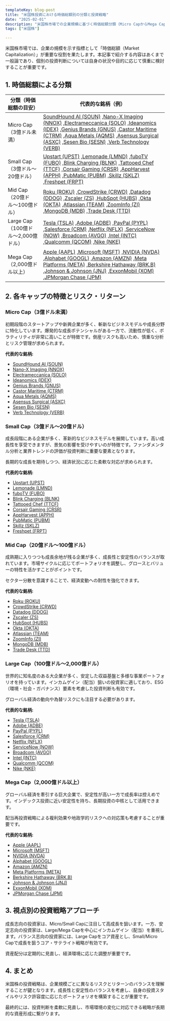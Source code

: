 ```yaml
---
templateKey: blog-post
title: "米国株投資における時価総額別の分類と投資戦略"
date: "2025-02-01"
description: "米国株市場での企業規模に基づく時価総額分類（Micro CapからMega Capまで）と、それぞれの特徴、リスク・リターン、投資戦略について詳しく解説。投資スタイルに応じたポートフォリオ構築のヒントを紹介します。"
tags: ["米国株"]

---
```



米国株市場では、企業の規模を示す指標として「時価総額（Market Capitalization）」が重要な役割を果たします。本記事で紹介する内容はあくまで一般論であり、個別の投資判断については自身の状況や目的に応じて慎重に検討することが重要です。

## 1. 時価総額による分類

| 分類（時価総額の目安）          | 代表的な銘柄（例）           |
|------------------|---------------------------------|
| Micro Cap（3億ドル未満）    | [SoundHound AI (SOUN)](https://www.soundhound.com/)    ,[Nano-X Imaging (NNOX)](https://www.nanox.vision/)    ,[Electrameccanica (SOLO)](https://www.emvauto.com/)    ,[Ideanomics (IDEX)](https://ideanomics.com/)    ,[Genius Brands (GNUS)](https://www.gnusbrands.com/)    ,[Castor Maritime (CTRM)](http://castormaritime.com/)    ,[Aqua Metals (AQMS)](https://www.aquametals.com/)    ,[Asensus Surgical (ASXC)](https://www.asensus.com/)    ,[Sesen Bio (SESN)](https://www.sesenbio.com/)    ,[Verb Technology (VERB)](https://www.verb.tech/) |
| Small Cap（3億ドル〜20億ドル）    | [Upstart (UPST)](https://www.upstart.com/)    ,[Lemonade (LMND)](https://www.lemonade.com/)    ,[fuboTV (FUBO)](https://www.fubo.tv/)    ,[Blink Charging (BLNK)](https://blinkcharging.com/)    ,[Tattooed Chef (TTCF)](https://www.tattooedchef.com/)    ,[Corsair Gaming (CRSR)](https://www.corsair.com/)    ,[AppHarvest (APPH)](https://www.appharvest.com/)    ,[PubMatic (PUBM)](https://pubmatic.com/)    ,[Skillz (SKLZ)](https://www.skillz.com/)    ,[Freshpet (FRPT)](https://freshpet.com/) |
| Mid Cap（20億ドル〜100億ドル）      | [Roku (ROKU)](https://www.roku.com/)    ,[CrowdStrike (CRWD)](https://www.crowdstrike.com/)    ,[Datadog (DDOG)](https://www.datadoghq.com/)    ,[Zscaler (ZS)](https://www.zscaler.com/)    ,[HubSpot (HUBS)](https://www.hubspot.com/)    ,[Okta (OKTA)](https://www.okta.com/)    ,[Atlassian (TEAM)](https://www.atlassian.com/)    ,[ZoomInfo (ZI)](https://www.zoominfo.com/)    ,[MongoDB (MDB)](https://www.mongodb.com/)    ,[Trade Desk (TTD)](https://www.thetradedesk.com/) |
| Large Cap（100億ドル〜2,000億ドル）    | [Tesla (TSLA)](https://www.tesla.com/)    ,[Adobe (ADBE)](https://www.adobe.com/)    ,[PayPal (PYPL)](https://www.paypal.com/)    ,[Salesforce (CRM)](https://www.salesforce.com/)    ,[Netflix (NFLX)](https://www.netflix.com/)    ,[ServiceNow (NOW)](https://www.servicenow.com/)    ,[Broadcom (AVGO)](https://www.broadcom.com/)    ,[Intel (INTC)](https://www.intel.com/)    ,[Qualcomm (QCOM)](https://www.qualcomm.com/)    ,[Nike (NKE)](https://www.nike.com/) |
| Mega Cap（2,000億ドル以上）     | [Apple (AAPL)](https://www.apple.com/)    ,[Microsoft (MSFT)](https://www.microsoft.com/)    ,[NVIDIA (NVDA)](https://www.nvidia.com/)    ,[Alphabet (GOOGL)](https://www.abc.xyz/)    ,[Amazon (AMZN)](https://www.amazon.com/)    ,[Meta Platforms (META)](https://about.meta.com/)    ,[Berkshire Hathaway (BRK.B)](https://www.berkshirehathaway.com/)    ,[Johnson & Johnson (JNJ)](https://www.jnj.com/)    ,[ExxonMobil (XOM)](https://corporate.exxonmobil.com/)    ,[JPMorgan Chase (JPM)](https://www.jpmorganchase.com/) |

## 2. 各キャップの特徴とリスク・リターン

### Micro Cap（3億ドル未満）

初期段階のスタートアップや新興企業が多く、斬新なビジネスモデルや成長分野に特化しています。爆発的な成長ポテンシャルがある一方で、流動性が低く、ボラティリティが非常に高いことが特徴です。倒産リスクも高いため、慎重な分析とリスク管理が求められます。

**代表的な銘柄:**

- [SoundHound AI (SOUN)](https://www.soundhound.com/)
- [Nano-X Imaging (NNOX)](https://www.nanox.vision/)
- [Electrameccanica (SOLO)](https://www.emvauto.com/)
- [Ideanomics (IDEX)](https://ideanomics.com/)
- [Genius Brands (GNUS)](https://www.gnusbrands.com/)
- [Castor Maritime (CTRM)](http://castormaritime.com/)
- [Aqua Metals (AQMS)](https://www.aquametals.com/)
- [Asensus Surgical (ASXC)](https://www.asensus.com/)
- [Sesen Bio (SESN)](https://www.sesenbio.com/)
- [Verb Technology (VERB)](https://www.verb.tech/)

### Small Cap（3億ドル〜20億ドル）

成長段階にある企業が多く、革新的なビジネスモデルを展開しています。高い成長性を享受できますが、景気の影響を受けやすいのが特徴です。ファンダメンタル分析と業界トレンドの評価が投資判断に重要な要素となります。

長期的な成長を期待しつつ、経済状況に応じた柔軟な対応が求められます。

**代表的な銘柄:**

- [Upstart (UPST)](https://www.upstart.com/)
- [Lemonade (LMND)](https://www.lemonade.com/)
- [fuboTV (FUBO)](https://www.fubo.tv/)
- [Blink Charging (BLNK)](https://blinkcharging.com/)
- [Tattooed Chef (TTCF)](https://www.tattooedchef.com/)
- [Corsair Gaming (CRSR)](https://www.corsair.com/)
- [AppHarvest (APPH)](https://www.appharvest.com/)
- [PubMatic (PUBM)](https://pubmatic.com/)
- [Skillz (SKLZ)](https://www.skillz.com/)
- [Freshpet (FRPT)](https://freshpet.com/)

### Mid Cap（20億ドル〜100億ドル）

成熟期に入りつつも成長余地が残る企業が多く、成長性と安定性のバランスが取れています。市場サイクルに応じてポートフォリオを調整し、グロースとバリューの特性を活かすことがポイントです。

セクター分散を意識することで、経済変動への耐性を強化できます。

**代表的な銘柄:**

- [Roku (ROKU)](https://www.roku.com/)
- [CrowdStrike (CRWD)](https://www.crowdstrike.com/)
- [Datadog (DDOG)](https://www.datadoghq.com/)
- [Zscaler (ZS)](https://www.zscaler.com/)
- [HubSpot (HUBS)](https://www.hubspot.com/)
- [Okta (OKTA)](https://www.okta.com/)
- [Atlassian (TEAM)](https://www.atlassian.com/)
- [ZoomInfo (ZI)](https://www.zoominfo.com/)
- [MongoDB (MDB)](https://www.mongodb.com/)
- [Trade Desk (TTD)](https://www.thetradedesk.com/)

### Large Cap（100億ドル〜2,000億ドル）

世界的に知名度のある大企業が多く、安定した収益基盤と多様な事業ポートフォリオを持っています。インカムゲイン（配当）狙いの投資家に適しており、ESG（環境・社会・ガバナンス）要素を考慮した投資判断も有効です。

グローバル経済の動向や為替リスクにも注目する必要があります。

**代表的な銘柄:**

- [Tesla (TSLA)](https://www.tesla.com/)
- [Adobe (ADBE)](https://www.adobe.com/)
- [PayPal (PYPL)](https://www.paypal.com/)
- [Salesforce (CRM)](https://www.salesforce.com/)
- [Netflix (NFLX)](https://www.netflix.com/)
- [ServiceNow (NOW)](https://www.servicenow.com/)
- [Broadcom (AVGO)](https://www.broadcom.com/)
- [Intel (INTC)](https://www.intel.com/)
- [Qualcomm (QCOM)](https://www.qualcomm.com/)
- [Nike (NKE)](https://www.nike.com/)

### Mega Cap（2,000億ドル以上）

グローバル経済を牽引する巨大企業で、安定性が高い一方で成長率は控えめです。インデックス投資に近い安定性を持ち、長期投資の中核として活用できます。

配当再投資戦略による複利効果や地政学的リスクへの対応策も考慮することが重要です。

**代表的な銘柄:**

- [Apple (AAPL)](https://www.apple.com/)
- [Microsoft (MSFT)](https://www.microsoft.com/)
- [NVIDIA (NVDA)](https://www.nvidia.com/)
- [Alphabet (GOOGL)](https://www.abc.xyz/)
- [Amazon (AMZN)](https://www.amazon.com/)
- [Meta Platforms (META)](https://about.meta.com/)
- [Berkshire Hathaway (BRK.B)](https://www.berkshirehathaway.com/)
- [Johnson & Johnson (JNJ)](https://www.jnj.com/)
- [ExxonMobil (XOM)](https://corporate.exxonmobil.com/)
- [JPMorgan Chase (JPM)](https://www.jpmorganchase.com/)

## 3. 視点別の投資戦略アプローチ

成長志向の投資家は、Micro/Small Capに注目して高成長を狙います。一方、安定志向の投資家は、Large/Mega Capを中心にインカムゲイン（配当）を重視します。バランス志向の投資家には、Large Capをコア資産とし、Small/Micro Capで成長を狙うコア・サテライト戦略が有効です。

資産配分は定期的に見直し、経済環境に応じた調整が重要です。

## 4. まとめ

米国株の投資戦略は、企業規模ごとに異なるリスクとリターンのバランスを理解することが鍵となります。成長性と安定性のバランスを考慮し、自身の投資スタイルやリスク許容度に応じたポートフォリオを構築することが重要です。

最終的には、投資判断を柔軟に見直し、市場環境の変化に対応できる戦略が長期的な資産形成に繋がります。
